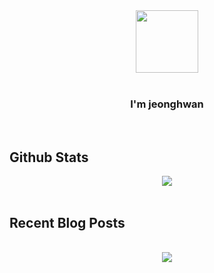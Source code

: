 <div align="center">
<img src="https://rishavanand.github.io/static/images/greetings.gif" align="center" style="width: 100px"/>
</div>

<br/>

### <div align="center">I'm jeonghwan

<br/>  

## Github Stats  
<div align="center"><img src="https://github-readme-stats.vercel.app/api?username=likeJH&show_icons=true&count_private=true&hide_border=true" align="center" /></div>  

<br/>  


## Recent Blog Posts  

<br/>  

<div align="center">
<img src="https://komarev.com/ghpvc/?username=likeJH&&style=flat-square" align="center" />
</div>  
  
